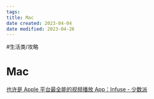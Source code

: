 ```yaml
---
tags:
title: Mac
date created: 2023-04-04
date modified: 2023-04-26
---
```


#生活类/攻略

# Mac

[也许是 Apple 平台最全能的视频播放 App：Infuse - 少数派](https://sspai.com/post/68706)
